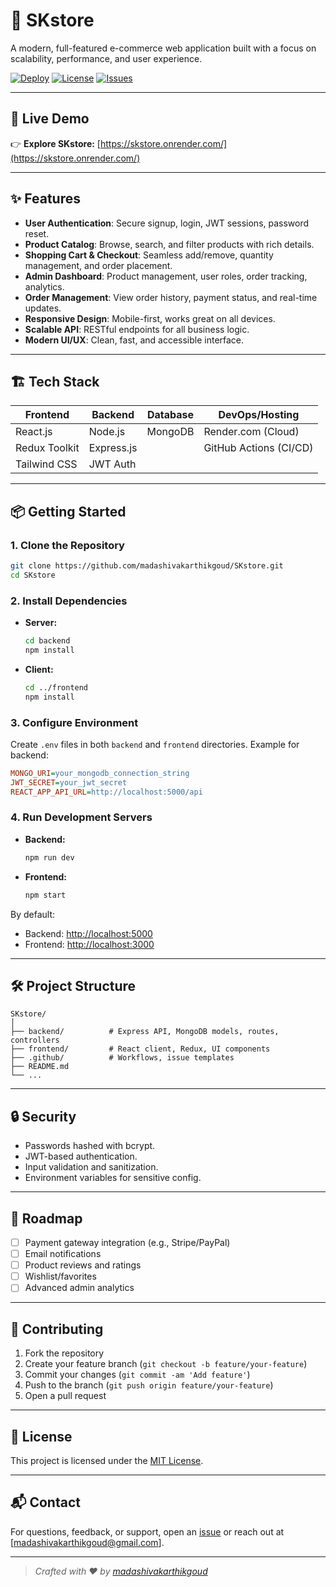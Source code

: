 # 🛒 SKstore

A modern, full-featured e-commerce web application built with a focus on scalability, performance, and user experience.

[![Deploy](https://img.shields.io/badge/Deployed-Live-green?style=flat-square&logo=render)](https://skstore.onrender.com/)
[![License](https://img.shields.io/github/license/madashivakarthikgoud/SKstore?style=flat-square)](LICENSE)
[![Issues](https://img.shields.io/github/issues/madashivakarthikgoud/SKstore?style=flat-square)](https://github.com/madashivakarthikgoud/SKstore/issues)

---

## 🚀 Live Demo

👉 **Explore SKstore:** [https://skstore.onrender.com/](https://skstore.onrender.com/)

---

## ✨ Features

- **User Authentication**: Secure signup, login, JWT sessions, password reset.
- **Product Catalog**: Browse, search, and filter products with rich details.
- **Shopping Cart & Checkout**: Seamless add/remove, quantity management, and order placement.
- **Admin Dashboard**: Product management, user roles, order tracking, analytics.
- **Order Management**: View order history, payment status, and real-time updates.
- **Responsive Design**: Mobile-first, works great on all devices.
- **Scalable API**: RESTful endpoints for all business logic.
- **Modern UI/UX**: Clean, fast, and accessible interface.

---

## 🏗️ Tech Stack

| Frontend      | Backend       | Database   | DevOps/Hosting        |
| ------------- | -------------| ---------- | --------------------- |
| React.js      | Node.js      | MongoDB    | Render.com (Cloud)    |
| Redux Toolkit | Express.js   |            | GitHub Actions (CI/CD)|
| Tailwind CSS  | JWT Auth     |            |                       |

---

## 📦 Getting Started

### 1. Clone the Repository

```bash
git clone https://github.com/madashivakarthikgoud/SKstore.git
cd SKstore
```

### 2. Install Dependencies

- **Server:**
  ```bash
  cd backend
  npm install
  ```

- **Client:**
  ```bash
  cd ../frontend
  npm install
  ```

### 3. Configure Environment

Create `.env` files in both `backend` and `frontend` directories. Example for backend:

```ini
MONGO_URI=your_mongodb_connection_string
JWT_SECRET=your_jwt_secret
REACT_APP_API_URL=http://localhost:5000/api
```

### 4. Run Development Servers

- **Backend:**
  ```bash
  npm run dev
  ```

- **Frontend:**
  ```bash
  npm start
  ```

By default:
- Backend: [http://localhost:5000](http://localhost:5000)
- Frontend: [http://localhost:3000](http://localhost:3000)

---

## 🛠️ Project Structure

```
SKstore/
│
├── backend/          # Express API, MongoDB models, routes, controllers
├── frontend/         # React client, Redux, UI components
├── .github/          # Workflows, issue templates
├── README.md
└── ... 
```

---

## 🔒 Security

- Passwords hashed with bcrypt.
- JWT-based authentication.
- Input validation and sanitization.
- Environment variables for sensitive config.

---

## 🚧 Roadmap

- [ ] Payment gateway integration (e.g., Stripe/PayPal)
- [ ] Email notifications
- [ ] Product reviews and ratings
- [ ] Wishlist/favorites
- [ ] Advanced admin analytics

---

## 🤝 Contributing

1. Fork the repository
2. Create your feature branch (`git checkout -b feature/your-feature`)
3. Commit your changes (`git commit -am 'Add feature'`)
4. Push to the branch (`git push origin feature/your-feature`)
5. Open a pull request

---

## 📝 License

This project is licensed under the [MIT License](LICENSE).

---

## 📬 Contact

For questions, feedback, or support, open an [issue](https://github.com/madashivakarthikgoud/SKstore/issues) or reach out at [madashivakarthikgoud@gmail.com].

---

> _Crafted with ❤️ by [madashivakarthikgoud](https://github.com/madashivakarthikgoud)_
